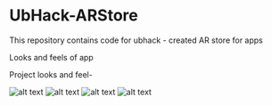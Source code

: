 # UbHack-ARStore
This repository contains code for ubhack - created AR store for apps

Looks and feels of app

Project looks and feel-

![alt text](https://raw.githubusercontent.com/namankhurpia/UbHack-ARStore/main/OUTPUTS/Google%20Pixel%206%20%E2%80%93%201%402x.png?token=GHSAT0AAAAAABZ35CX6RX2CTFWYWI6XHAPOY3VFJEQ)
![alt text](https://github.com/namankhurpia/UbHack-ARStore/blob/main/OUTPUTS/Google%20Pixel%206%20%E2%80%93%202%402x.png)
![alt text](https://github.com/namankhurpia/UbHack-ARStore/blob/main/OUTPUTS/Google%20Pixel%206%20%E2%80%93%203%402x.png)
![alt text](https://github.com/namankhurpia/UbHack-ARStore/blob/main/OUTPUTS/Google%20Pixel%206%20%E2%80%93%204%402x.png)
